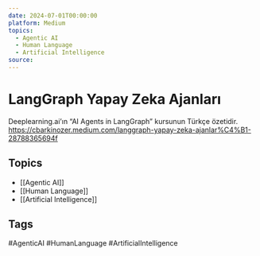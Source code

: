 ```yaml
---
date: 2024-07-01T00:00:00
platform: Medium
topics:
  - Agentic AI
  - Human Language
  - Artificial Intelligence
source: 
---
```

# LangGraph Yapay Zeka Ajanları

Deeplearning.ai’ın “AI Agents in LangGraph” kursunun Türkçe özetidir. https://cbarkinozer.medium.com/langgraph-yapay-zeka-ajanlar%C4%B1-28788365694f

## Topics
- [[Agentic AI]]
- [[Human Language]]
- [[Artificial Intelligence]]

## Tags
#AgenticAI #HumanLanguage #ArtificialIntelligence